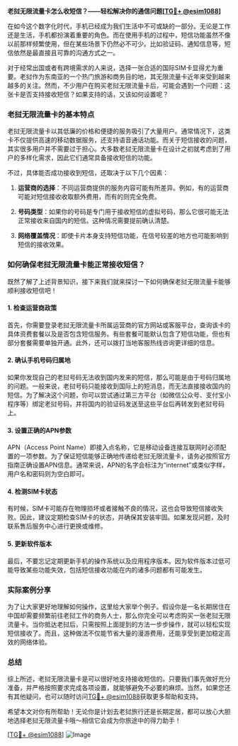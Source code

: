 **老挝无限流量卡怎么收短信？——轻松解决你的通信问题[[TG💪+ @esim1088](https://t.me/s/esim1088)]**

在如今这个数字化时代，手机已经成为我们生活中不可或缺的一部分。无论是工作还是生活，手机都扮演着重要的角色。而在使用手机的过程中，短信功能虽然不像以前那样频繁使用，但在某些场景下仍然必不可少。比如验证码、通知信息等，短信依然是最直接且可靠的沟通方式之一。

对于经常出国或者有跨境需求的人来说，选择一张合适的国际SIM卡显得尤为重要。老挝作为东南亚的一个热门旅游和商务目的地，其无限流量卡近年来受到越来越多的关注。然而，不少用户在购买老挝无限流量卡后，可能会遇到一个问题：这张卡是否支持接收短信？如果支持的话，又该如何设置呢？

### 老挝无限流量卡的基本特点

老挝无限流量卡以其低廉的价格和便捷的服务吸引了大量用户。通常情况下，这类卡不仅提供高速的移动数据服务，还支持语音通话功能。而关于短信接收的问题，其实很多用户并不需要过于担心。大多数老挝无限流量卡在设计之初就考虑到了用户的多样化需求，因此它们通常具备接收短信的功能。

不过，具体能否成功接收到短信，还取决于以下几个因素：

1. **运营商的选择**：不同运营商提供的服务内容可能有所差异。例如，有的运营商可能对短信接收收取额外费用，而有的则完全免费。
   
2. **号码类型**：如果你的号码是专门用于接收短信的虚拟号码，那么它很可能无法正常接收来自国内的短信。这种情况需要提前确认清楚。

3. **网络覆盖情况**：即使卡片本身支持短信功能，在信号较差的地方也可能影响到短信的接收效果。

### 如何确保老挝无限流量卡能正常接收短信？

既然了解了上述背景知识，接下来我们就来探讨一下如何确保老挝无限流量卡能够顺利接收短信吧！

#### 1. 检查运营商政策

首先，你需要登录老挝无限流量卡所属运营商的官方网站或客服平台，查询该卡的具体资费套餐以及是否包含短信服务。有些套餐可能默认包含了短信功能，但也有部分套餐需要单独开通。此外，还可以拨打当地客服热线咨询更详细的信息。

#### 2. 确认手机号码归属地

如果你发现自己的老挝号码无法收到国内发来的短信，那么可能是由于号码归属地的问题。一般来说，老挝号码只能接收到国际上的短消息，而无法直接接收国内的短信。为了解决这个问题，你可以尝试通过第三方平台（如微信公众号、支付宝小程序等）绑定老挝号码，并将国内的验证码发送至这些平台后再转发到老挝号码上。

#### 3. 设置正确的APN参数

APN（Access Point Name）即接入点名称，它是移动设备连接互联网时必须配置的一项参数。为了保证短信能够正确地传递给老挝无限流量卡，请务必按照官方指南正确设置APN信息。通常来说，APN的名字会标注为“internet”或类似字样，用户名和密码则为空白即可。

#### 4. 检测SIM卡状态

有时候，SIM卡可能存在物理损坏或者接触不良的情况，这也会导致短信接收失败。因此，建议定期检查SIM卡的状态，并确保其安装牢固。如果发现问题，及时联系售后服务中心进行更换或维修。

#### 5. 更新软件版本

最后，不要忘记定期更新手机的操作系统以及应用程序版本。因为软件版本过低可能导致某些功能失效，包括短信接收功能在内的诸多问题都有可能发生。

### 实际案例分享

为了让大家更好地理解如何操作，这里给大家举个例子。假设你是一名长期居住在中国却需要频繁前往老挝工作的商务人士，那么你完全可以考虑购买一张老挝无限流量卡。当你抵达老挝后，只需按照上面提到的方法一步步操作，就可以轻松实现短信接收了。而且，这种做法不仅能节省大量的漫游费用，还能享受到更加稳定高效的网络体验。

### 总结

综上所述，老挝无限流量卡是可以很好地支持接收短信的。只要我们事先做好充分准备，并严格按照要求完成各项设置，就能够避免不必要的麻烦。当然，如果您还有其他疑问，也可以随时访问[TG💪+ @esim1088](https://t.me/s/esim1088)获取更多帮助和支持。

希望本文对你有所帮助！无论你是计划去老挝旅行还是长期定居，都可以放心大胆地选择老挝无限流量卡哦～相信它会成为你旅途中的得力助手！

[[TG💪+ @esim1088](https://t.me/s/esim1088)] ![Image](https://i.postimg.cc/4NQfJmqS/Snipaste-2025-05-13-00-14-12.png)